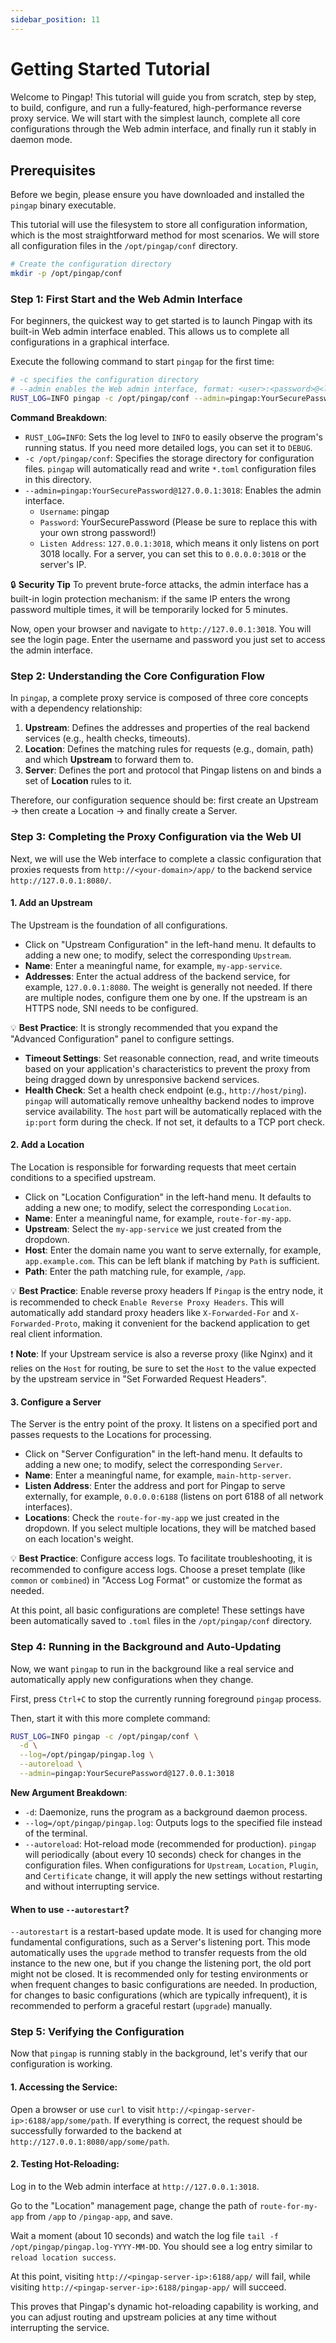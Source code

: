 ```yaml
---
sidebar_position: 11
---
```


# Getting Started Tutorial

Welcome to Pingap! This tutorial will guide you from scratch, step by step, to build, configure, and run a fully-featured, high-performance reverse proxy service. We will start with the simplest launch, complete all core configurations through the Web admin interface, and finally run it stably in daemon mode.

## Prerequisites

Before we begin, please ensure you have downloaded and installed the `pingap` binary executable.

This tutorial will use the filesystem to store all configuration information, which is the most straightforward method for most scenarios. We will store all configuration files in the `/opt/pingap/conf` directory.

```bash
# Create the configuration directory
mkdir -p /opt/pingap/conf
```

### Step 1: First Start and the Web Admin Interface

For beginners, the quickest way to get started is to launch Pingap with its built-in Web admin interface enabled. This allows us to complete all configurations in a graphical interface.

Execute the following command to start `pingap` for the first time:

```bash
# -c specifies the configuration directory
# --admin enables the Web admin interface, format: <user>:<password>@<listen_addr>
RUST_LOG=INFO pingap -c /opt/pingap/conf --admin=pingap:YourSecurePassword@127.0.0.1:3018
```

**Command Breakdown**:

-   `RUST_LOG=INFO`: Sets the log level to `INFO` to easily observe the program's running status. If you need more detailed logs, you can set it to `DEBUG`.
-   `-c /opt/pingap/conf`: Specifies the storage directory for configuration files. `pingap` will automatically read and write `*.toml` configuration files in this directory.
-   `--admin=pingap:YourSecurePassword@127.0.0.1:3018`: Enables the admin interface.
    -   `Username`: pingap
    -   `Password`: YourSecurePassword (Please be sure to replace this with your own strong password!)
    -   `Listen Address`: `127.0.0.1:3018`, which means it only listens on port 3018 locally. For a server, you can set this to `0.0.0.0:3018` or the server's IP.

🔒 **Security Tip**
To prevent brute-force attacks, the admin interface has a built-in login protection mechanism: if the same IP enters the wrong password multiple times, it will be temporarily locked for 5 minutes.

Now, open your browser and navigate to `http://127.0.0.1:3018`. You will see the login page. Enter the username and password you just set to access the admin interface.

### Step 2: Understanding the Core Configuration Flow

In `pingap`, a complete proxy service is composed of three core concepts with a dependency relationship:

1.  **Upstream**: Defines the addresses and properties of the real backend services (e.g., health checks, timeouts).
2.  **Location**: Defines the matching rules for requests (e.g., domain, path) and which **Upstream** to forward them to.
3.  **Server**: Defines the port and protocol that Pingap listens on and binds a set of **Location** rules to it.

Therefore, our configuration sequence should be: first create an Upstream → then create a Location → and finally create a Server.

### Step 3: Completing the Proxy Configuration via the Web UI

Next, we will use the Web interface to complete a classic configuration that proxies requests from `http://<your-domain>/app/` to the backend service `http://127.0.0.1:8080/`.

#### 1. Add an Upstream

The Upstream is the foundation of all configurations.

-   Click on "Upstream Configuration" in the left-hand menu. It defaults to adding a new one; to modify, select the corresponding `Upstream`.
-   **Name**: Enter a meaningful name, for example, `my-app-service`.
-   **Addresses**: Enter the actual address of the backend service, for example, `127.0.0.1:8080`. The weight is generally not needed. If there are multiple nodes, configure them one by one. If the upstream is an HTTPS node, SNI needs to be configured.

💡 **Best Practice**: It is strongly recommended that you expand the "Advanced Configuration" panel to configure settings.

-   **Timeout Settings**: Set reasonable connection, read, and write timeouts based on your application's characteristics to prevent the proxy from being dragged down by unresponsive backend services.
-   **Health Check**: Set a health check endpoint (e.g., `http://host/ping`). `pingap` will automatically remove unhealthy backend nodes to improve service availability. The `host` part will be automatically replaced with the `ip:port` form during the check. If not set, it defaults to a TCP port check.

#### 2. Add a Location

The Location is responsible for forwarding requests that meet certain conditions to a specified upstream.

-   Click on "Location Configuration" in the left-hand menu. It defaults to adding a new one; to modify, select the corresponding `Location`.
-   **Name**: Enter a meaningful name, for example, `route-for-my-app`.
-   **Upstream**: Select the `my-app-service` we just created from the dropdown.
-   **Host**: Enter the domain name you want to serve externally, for example, `app.example.com`. This can be left blank if matching by `Path` is sufficient.
-   **Path**: Enter the path matching rule, for example, `/app`.

💡 **Best Practice**: Enable reverse proxy headers
If `Pingap` is the entry node, it is recommended to check `Enable Reverse Proxy Headers`. This will automatically add standard proxy headers like `X-Forwarded-For` and `X-Forwarded-Proto`, making it convenient for the backend application to get real client information.

❗ **Note**: If your Upstream service is also a reverse proxy (like Nginx) and it relies on the `Host` for routing, be sure to set the `Host` to the value expected by the upstream service in "Set Forwarded Request Headers".

#### 3. Configure a Server

The Server is the entry point of the proxy. It listens on a specified port and passes requests to the Locations for processing.

-   Click on "Server Configuration" in the left-hand menu. It defaults to adding a new one; to modify, select the corresponding `Server`.
-   **Name**: Enter a meaningful name, for example, `main-http-server`.
-   **Listen Address**: Enter the address and port for Pingap to serve externally, for example, `0.0.0.0:6188` (listens on port 6188 of all network interfaces).
-   **Locations**: Check the `route-for-my-app` we just created in the dropdown. If you select multiple locations, they will be matched based on each location's weight.

💡 **Best Practice**: Configure access logs. To facilitate troubleshooting, it is recommended to configure access logs. Choose a preset template (like `common` or `combined`) in "Access Log Format" or customize the format as needed.

At this point, all basic configurations are complete! These settings have been automatically saved to `.toml` files in the `/opt/pingap/conf` directory.


### Step 4: Running in the Background and Auto-Updating

Now, we want `pingap` to run in the background like a real service and automatically apply new configurations when they change.

First, press `Ctrl+C` to stop the currently running foreground `pingap` process.

Then, start it with this more complete command:

```bash
RUST_LOG=INFO pingap -c /opt/pingap/conf \
  -d \
  --log=/opt/pingap/pingap.log \
  --autoreload \
  --admin=pingap:YourSecurePassword@127.0.0.1:3018
```

**New Argument Breakdown**:

-   `-d`: Daemonize, runs the program as a background daemon process.
-   `--log=/opt/pingap/pingap.log`: Outputs logs to the specified file instead of the terminal.
-   `--autoreload`: Hot-reload mode (recommended for production). `pingap` will periodically (about every 10 seconds) check for changes in the configuration files. When configurations for `Upstream`, `Location`, `Plugin`, and `Certificate` change, it will apply the new settings without restarting and without interrupting service.

#### When to use `--autorestart`?

`--autorestart` is a restart-based update mode. It is used for changing more fundamental configurations, such as a Server's listening port. This mode automatically uses the `upgrade` method to transfer requests from the old instance to the new one, but if you change the listening port, the old port might not be closed. It is recommended only for testing environments or when frequent changes to basic configurations are needed. In production, for changes to basic configurations (which are typically infrequent), it is recommended to perform a graceful restart (`upgrade`) manually.

### Step 5: Verifying the Configuration

Now that `pingap` is running stably in the background, let's verify that our configuration is working.

#### 1. Accessing the Service:

Open a browser or use `curl` to visit `http://<pingap-server-ip>:6188/app/some/path`. If everything is correct, the request should be successfully forwarded to the backend at `http://127.0.0.1:8080/app/some/path`.

#### 2. Testing Hot-Reloading:

Log in to the Web admin interface at `http://127.0.0.1:3018`.

Go to the "Location" management page, change the path of `route-for-my-app` from `/app` to `/pingap-app`, and save.

Wait a moment (about 10 seconds) and watch the log file `tail -f /opt/pingap/pingap.log-YYYY-MM-DD`. You should see a log entry similar to `reload location success`.

At this point, visiting `http://<pingap-server-ip>:6188/app/` will fail, while visiting `http://<pingap-server-ip>:6188/pingap-app/` will succeed.

This proves that Pingap's dynamic hot-reloading capability is working, and you can adjust routing and upstream policies at any time without interrupting the service.
